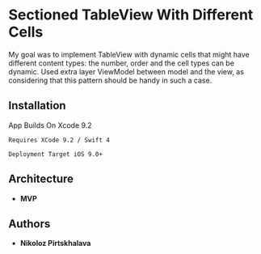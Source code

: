 # Sectioned TableView With Different Cells
My goal was to implement TableView with dynamic cells that might have different content types: the number, order and the cell types can be dynamic.
Used extra layer ViewModel between model and the view, as considering that this pattern should be handy in such a case. 

## Installation

App Builds On Xcode 9.2

```
Requires XCode 9.2 / Swift 4
```

```
Deployment Target iOS 9.0+
```

## Architecture

* **MVP**

## Authors

* **Nikoloz Pirtskhalava**



